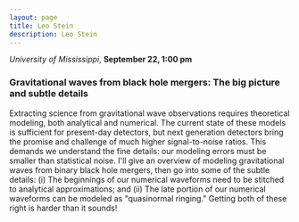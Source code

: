```yaml
---
layout: page
title: Leo Stein 
description: Leo Stein 
---
```


*University of Mississippi*, **September 22, 1:00 pm**

### Gravitational waves from black hole mergers: The big picture and subtle details

Extracting science from gravitational wave observations requires theoretical modeling, both analytical and numerical. The current state of these models is sufficient for present-day detectors, but next generation detectors bring the promise and challenge of much higher signal-to-noise ratios. This demands we understand the fine details: our modeling errors must be smaller than statistical noise. I'll give an overview of modeling gravitational waves from binary black hole mergers, then go into some of the subtle details: (i) The beginnings of our numerical waveforms need to be stitched to analytical approximations; and (ii) The late portion of our numerical waveforms can be modeled as "quasinormal ringing." Getting both of these right is harder than it sounds! 

